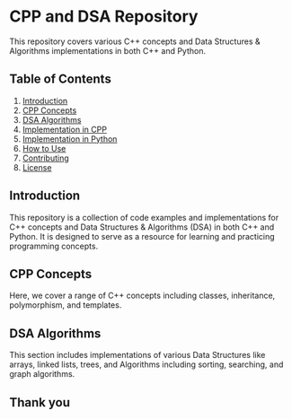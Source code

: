 # CPP and DSA Repository

This repository covers various C++ concepts and Data Structures & Algorithms implementations in both C++ and Python.

## Table of Contents
1. [Introduction](#introduction)
2. [CPP Concepts](#cpp-concepts)
3. [DSA Algorithms](#dsa-algorithms)
4. [Implementation in CPP](#implementation-in-cpp)
5. [Implementation in Python](#implementation-in-python)
6. [How to Use](#how-to-use)
7. [Contributing](#contributing)
8. [License](#license)

## Introduction

This repository is a collection of code examples and implementations for C++ concepts and Data Structures & Algorithms (DSA) in both C++ and Python. It is designed to serve as a resource for learning and practicing programming concepts.

## CPP Concepts

Here, we cover a range of C++ concepts including classes, inheritance, polymorphism, and templates.

## DSA Algorithms

This section includes implementations of various Data Structures like arrays, linked lists, trees, and Algorithms including sorting, searching, and graph algorithms.

## Thank you

